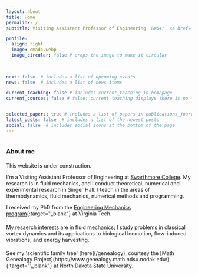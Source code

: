 ```yaml
---
layout: about
title: Home
permalink: /
subtitle: Visiting Assistant Professor of Engineering  &#64;  <a href='https://www.swarthmore.edu/'>Swarthmore College</a>

profile:
  align: right
  image: emad4.webp
  image_circular: false # crops the image to make it circular
  
    

next: false  # includes a list of upcoming events  
news: false  # includes a list of news items  

current_teaching: false # includes current_teaching in homepage 
current_courses: false # false: current teaching displays there is no teaching. True: current teaching displays publications in teaching_lecturer.bib with "current=true"


selected_papers: true # includes a list of papers in publications_journal.bib marked as "selected={true}"
latest_posts: false  # includes a list of the newest posts
social: false  # includes social icons at the bottom of the page
---
```


<hr style="width: 120%; visibility: hidden;">

<h3 style="margin-bottom: 1.3rem"><b>About me</b></h3>

<div markdown="1">
This website is under construction.

I'm a Visiting Assistant Professor of Engineering at [Swarthmore College](https://www.swarthmore.edu/). My research is in fluid mechanics, and I conduct theoretical, numerical and experimental research in Singer Hall. I teach in the areas of thermodynamics, fluid mechanics, numerical methods and programming.

I received my PhD from the [Engineering Mechanics program](https://beam.vt.edu/graduate/mechanics.html){:target="\_blank"} at Virginia Tech.
</div>

<div markdown="1" style="margin-top: 1.2rem;">
My resaerch interests are in fluid mechanics; I study problems in classical vortex dynamics and its applications to biological locmotion, flow-induced vibrations, and energy harvesting.
</div>

<div markdown="1" style="margin-top: 1.2rem;">
See my 'scientific family tree' [here](/genealogy), courtesy the [Math Genealogy Project](https://www.genealogy.math.ndsu.nodak.edu/){:target="\_blank"} at North Dakota State University.
</div>

